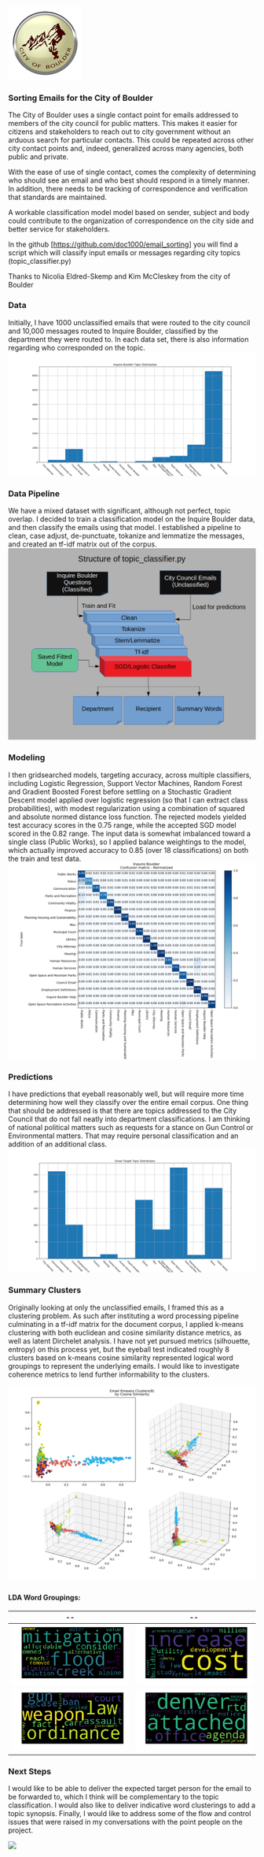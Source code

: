 ![city of boulder logo](images/city-of-boulder-small.png)

### Sorting Emails for the City of Boulder
The City of Boulder uses a single contact point for emails addressed to members of the city council for public matters.  This makes it easier for citizens and stakeholders to reach out to city government without an arduous search for particular contacts.  This could be repeated across other city contact points and, indeed, generalized across many agencies, both public and private.

With the ease of use of single contact, comes the complexity of determining who should see an email and who best should respond in a timely manner.  In addition, there needs to be tracking of correspondence and verification that standards are maintained.

A workable classification model model based on sender, subject and body could contribute to the organization of correspondence on the city side and better service for stakeholders.

In the github [https://github.com/doc1000/email_sorting] you will find a script which will classify input emails or messages regarding city topics (topic_classifier.py)

Thanks to Nicolia Eldred-Skemp and Kim McCleskey from the city of Boulder

### Data
Initially, I have 1000 unclassified emails that were routed to the city council and 10,000 messages routed to Inquire Boulder, classified by the department they were routed to.  In each data set, there is also information regarding who corresponded on the topic.
![inquire boulder histogram](images/inquire_bouilder_topic_histogram.png)

### Data Pipeline
We have a mixed dataset with significant, although not perfect, topic overlap.  I decided to train a classification model on the Inquire Boulder data, and then classify the emails using that model.  I established a pipeline to clean, case adjust, de-punctuate, tokanize and lemmatize the messages, and created an tf-idf matrix out of the corpus.  
![process flowchart](images/process_flowchart_2.png)

### Modeling
I then gridsearched models, targeting accuracy, across multiple classifiers, including Logistic Regression, Support Vector Machines, Random Forest and Gradient Boosted Forest before settling on a Stochastic Gradient Descent model applied over logistic regression (so that I can extract class probabilities), with modest regularization using a combination of squared and absolute normed distance loss function.  The rejected models yielded test accuracy scores in the 0.75 range, while the accepted SGD model scored in the 0.82 range.  The input data is somewhat imbalanced toward a single class (Public Works), so I applied balance weightings to the model, which actually improved accuracy to 0.85 (over 18 classifications) on both the train and test data.
![Multi-category confusion matrix](images/im_so_confusion_matrix.png)

### Predictions
I have predictions that eyeball reasonably well, but will require more time determining how well they classify over the entire email corpus.  One thing that should be addressed is that there are topics addressed to the City Council that do not fall neatly into department classifications.  I am thinking of national political matters such as requests for a stance on Gun Control or Environmental matters.  That may require personal classification and an addition of an additional class.
![inquire boulder histogram](images/email_target_topic_histogram.png)

### Summary Clusters
Originally looking at only the unclassified emails, I framed this as a clustering problem.  As such after instituting a word processing pipeline culminating in a tf-idf matrix for the document corpus, I applied k-means clustering with both euclidean and cosine similarity distance metrics, as well as latent Dirchelet analysis.  I have not yet pursued metrics (silhouette, entropy) on this process yet, but the eyeball test indicated roughly 8 clusters based on k-means cosine similarity represented logical word groupings to represent the underlying emails.  I would like to investigate coherence metrics to lend further informability to the clusters.

![pca clustering](images/pca_3d_titled.png)

#### LDA Word Groupings:

|--|--|
|--|--|
|![a](images/word_cloud_flood.png) |![b](images/word_cloud_utility.png) |
|![x](images/word_cloud_weapon.png) |![y](images/word_cloud_rtd.png) |



### Next Steps
I would like to be able to deliver the expected target person for the email to be forwarded to, which I think will be complementary to the topic classification.  I would also like to deliver indicative word clusterings to add a topic synopsis.  Finally, I would like to address some of the flow and control issues that were raised in my conversations with the point people on the project.

![](https://media.giphy.com/media/Cb8uPBOkxpJDi/giphy.gif)
